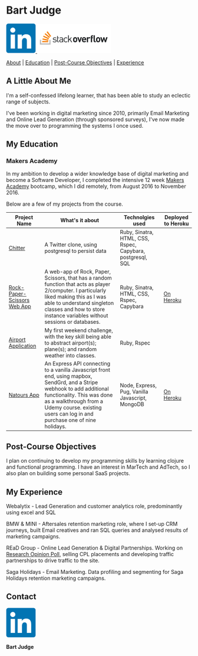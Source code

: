 # Bart Judge

 <a href="https://uk.linkedin.com/in/bartholomewjudge">
<img src="images/LinkedIn_logo_initials.png" alt="LinkedIn" width="80">
</a>  <a href="https://stackoverflow.com/users/6495617/bart-judge">
<img src="images/stack-overflow.png" alt="Stack-Overflow" width="200">

[About](#a-little-about-me) | [Education](#my-education) | [Post-Course Objectives](#post-course-objectives) | [Experience](#my-experience)

## A Little About Me

I'm a self-confessed lifelong learner, that has been able to study an eclectic range of subjects.

I've been working in digital marketing since 2010, primarily Email Marketing and Online Lead Generation (through sponsored surveys), I've now made the move over to programming the systems I once used.

## My Education

### **Makers Academy**

In my ambition to develop a wider knowledge base of digital marketing and become a Software Developer, I completed the intensive 12 week [Makers Academy](http://www.makersacademy.com/) bootcamp, which I did remotely, from August 2016 to November 2016.

Below are a few of my projects from the course.

| Project Name                                                                          | What's it about                                                                                                                                                                                                                                            | Technolgies used                                           | Deployed to Heroku                                 |
| ------------------------------------------------------------------------------------- | ---------------------------------------------------------------------------------------------------------------------------------------------------------------------------------------------------------------------------------------------------------- | ---------------------------------------------------------- | -------------------------------------------------- |
| [Chitter]()                                                                           | A Twitter clone, using postgresql to persist data                                                                                                                                                                                                          | Ruby, Sinatra, HTML, CSS, Rspec, Capybara, postgresql, SQL |
| [Rock-Paper-Scissors Web App](https://github.com/BJudge/rock-paper-scissors-improved) | A web-app of Rock, Paper, Scissors, that has a random function that acts as player 2/computer. I particularly liked making this as I was able to understand singleton classes and how to store instance variables without sessions or databases.           | Ruby, Sinatra, HTML, CSS, Rspec, Capybara                  | [On Heroku](https://bart-rps.herokuapp.com/)       |
| [Airport Application](https://github.com/BJudge/airport_challenge)                    | My first weekend challenge, with the key skill being able to abstract airport(s); plane(s); and random weather into classes.                                                                                                                               | Ruby, Rspec                                                |
| [Natours App](https://github.com/BJudge/natours)                                      | An Express API connecting to a vanilla Javascript front end, using mapbox, SendGrd, and a Stripe webhook to add additional functionality. This was done as a walkthrough from a Udemy course. existing users can log in and purchase one of nine holidays. | Node, Express, Pug, Vanilla Javascript, MongoDB            | [On Heroku](https://travel-site-app.herokuapp.com) |

## Post-Course Objectives

I plan on continuing to develop my programming skills by learning clojure and functional programming. I have an interest in MarTech and AdTech, so I also plan on building some personal SaaS projects.

## My Experience

Webalytix - Lead Generation and customer analytics role, predominantly using excel and SQL

BMW & MINI - Aftersales retention marketing role, where I set-up CRM journeys, built Email creatives and ran SQL queries and analysed results of marketing campaigns.

REaD Group - Online Lead Generation & Digital Partnerships. Working on [Research Opinion Poll], selling CPL placements and developing traffic partnerships to drive traffic to the site.

[research opinion poll]: https://new.research-opinion-poll.co.uk/

Saga Holidays - Email Marketing. Data profiling and segmenting for Saga Holidays retention marketing campaigns.

## Contact

<a href="https://uk.linkedin.com/in/bartholomewjudge">
<img src="images/LinkedIn_logo_initials.png" alt="LinkedIn" width="80">
</a>

**Bart Judge**
